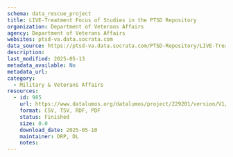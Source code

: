 ```yaml
---
schema: data_rescue_project 
title: LIVE-Treatment Focus of Studies in the PTSD Repository
organization: Department of Veterans Affairs
agency: Department of Veterans Affairs
websites: ptsd-va.data.socrata.com
data_source: https://ptsd-va.data.socrata.com/PTSD-Repository/LIVE-Treatment-Focus-of-Studies-in-the-PTSD-Reposi/muam-xuyd
description: 
last_modified: 2025-05-13
metadata_available: No
metadata_url: 
category:
  - Military & Veterans Affairs 
resources:
  - id: 985
    url: https://www.datalumos.org/datalumos/project/229201/version/V1/view
    format: CSV, TSV, RDF, PDF
    status: Finished
    size: 0.0
    download_date: 2025-05-10
    maintainer: DRP, DL
    notes: 
---
```


